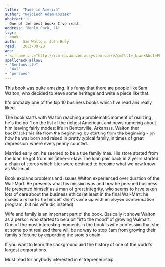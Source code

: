 ```yaml
---
title:	"Made in America"
author: "Wojciech Adam Koszek"
abstract: >
  One of the best books I've read.
address: "Menlo Park, CA"
tags:
- books
auth:	Sam Walton, John Huey
read:	2013-08-20
ads:
- <iframe src="http://rcm-na.amazon-adsystem.com/e/cm?lt1=_blank&bc1=FFFFFF&IS2=1&bg1=FFFFFF&fc1=000000&lc1=FF0000&t=wkoszek-20&o=1&p=8&l=as4&m=amazon&f=ifr&ref=ss_til&asins=0553562835" style="width:120px;height:240px;" scrolling="no" marginwidth="0" marginheight="0" frameborder="0"></iframe>
spellcheck-allow:
- "Bentonville"
- "Wal"
- "persued"
---
```


This book was quite amazing. It's funny that there are people like Sam
Walton, who decided to leave some heritage and write a piece like that.

It's probably one of the top 10 business books which I've read and really
liked.

The book starts with Walton reaching a problematic moment of realizing he's
the no. 1 on the list of the richest American, and news rumoring about him
leaving fairly modest life in Bentonville, Arkansas.
Walton then backtracks his life from the beginning, by starting from the
beginning - on how he was born and raised in pretty typical family, in times
of great depression, where every penny counted.

Married early on, he seemed to be a true family man. His store started from
the loan he got from his father-in-law. The loan paid back in 2 years
started a chain of stores which later were destined to become what we now
know as Wal-mart.

Book explains problems and issues Walton experienced over duration of the
Wal-Mart. He presents what his mission was and how he persued business. He
presented himself as a man of great integrity, who seems to have taken lots
of care about the business ethics (at least in the final Wal-Mart: he makes a
remarks he himself didn't come up with employee compensation program, but
his wife did instead).

Wife and family is an important part of the book. Basically it shows Walton
as a person who started to be a bit "into the mood" of growing Walmart. One
of the most interesting moments in the book is wife confession that she at
some point realized there will be no way to stop Sam from growing their
family's fortune by expending the store's chain.

If you want to learn the background and the history of one of the world's
largest corporations.

Must read for anybody interested in entrepreneurship.

